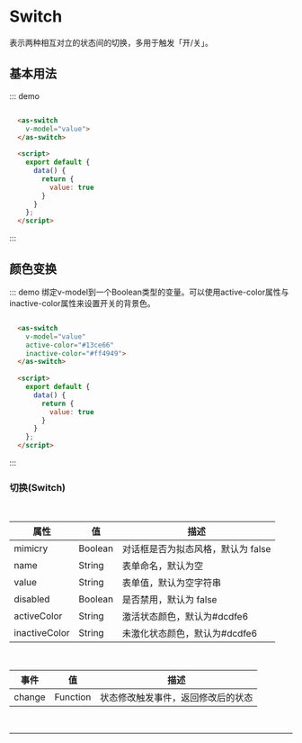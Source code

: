 # Switch

表示两种相互对立的状态间的切换，多用于触发「开/关」。


## 基本用法

::: demo 
```html

  <as-switch
    v-model="value">
  </as-switch>
  
  <script>
    export default {
      data() {
        return {
          value: true
        }
      }
    };
  </script>
```
:::

## 颜色变换
::: demo 绑定v-model到一个Boolean类型的变量。可以使用active-color属性与inactive-color属性来设置开关的背景色。
```html

  <as-switch
    v-model="value"
    active-color="#13ce66"
    inactive-color="#ff4949">
  </as-switch>
  
  <script>
    export default {
      data() {
        return {
          value: true
        }
      }
    };
  </script>
```
:::

### 切换(Switch)

<br>

| 属性          | 值      | 描述                               |
| ------------- | ------- | ---------------------------------- |
| mimicry       | Boolean | 对话框是否为拟态风格，默认为 false |
| name          | String  | 表单命名，默认为空                 |
| value         | String  | 表单值，默认为空字符串             |
| disabled      | Boolean | 是否禁用，默认为 false             |
| activeColor   | String  | 激活状态颜色，默认为#dcdfe6        |
| inactiveColor | String  | 未激化状态颜色，默认为#dcdfe6      |

<br>

| 事件   | 值       | 描述                               |
| ------ | -------- | ---------------------------------- |
| change | Function | 状态修改触发事件，返回修改后的状态 |

<br>

---
